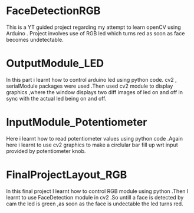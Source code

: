 # FaceDetectionRGB
This is a YT guided project regarding my attempt to learn openCV using Arduino . Project involves use of RGB led which turns red as soon as face becomes undetectable.
# OutputModule_LED
In this part i learnt how to control arduino led using python code. cv2 , serialModule packages were used .Then used cv2 module to display graphics ,where the window displays two diff images of led on and off in sync with the actual led being on and off.
# InputModule_Potentiometer
Here i learnt how to read potentiometer values using python code .Again here i learnt to use cv2 graphics to make a circlular bar fill up wrt input provided by potentiometer knob.
# FinalProjectLayout_RGB
In this final project I learnt how to control RGB module using python .Then I learnt to use FaceDetection module in cv2 .So untill a face is detected by cam the led is green ,as soon as the face is undectable the led turns red.
